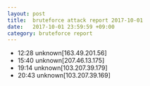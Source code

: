 ```yaml
---
layout: post
title:  bruteforce attack report 2017-10-01
date:   2017-10-01 23:59:59 +09:00
category: bruteforce report
---
```


* 12:28 unknown[163.49.201.56]
* 15:40 unknown[207.46.13.175]
* 19:14 unknown[103.207.39.179]
* 20:43 unknown[103.207.39.169]
